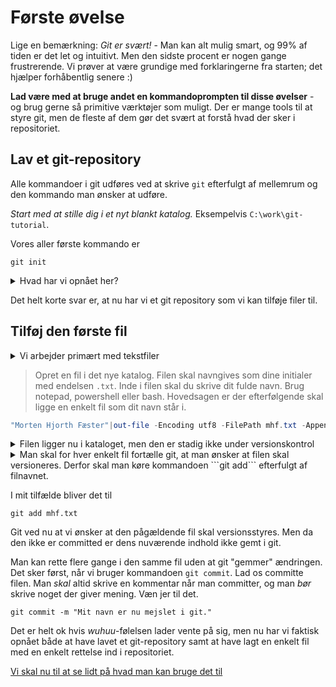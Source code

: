 # Første øvelse
Lige en bemærkning: *Git er svært!* - Man kan alt mulig smart, og 99% af tiden er det let og intuitivt. Men den sidste procent er nogen gange frustrerende. Vi prøver at være grundige med forklaringerne fra starten; det hjælper forhåbentlig senere :)

**Lad være med at bruge andet en kommandoprompten til disse øvelser** - og brug gerne så primitive værktøjer som muligt. Der er mange tools til at styre git, men de fleste af dem gør det svært at forstå hvad der sker i repositoriet. 
 
## Lav et git-repository
Alle kommandoer i git udføres ved at skrive `git` efterfulgt af mellemrum og den kommando man ønsker at udføre. 

*Start med at stille dig i et nyt blankt katalog.* Eksempelvis `C:\work\git-tutorial`. 

Vores aller første kommando er 
```
git init 
```

<details>
<summary>Hvad har vi opnået her?</summary>
  
I sig selv giver kommandoen `git init` ikke ret mange synlige resultater. Hvis du er i posh git (powershell) eller en anden terminal, der forstår git, vil du se at prompten ændrer sig 
```
C:\temp\foo> git init
Initialized empty Git repository in C:/temp/foo/.git/
C:\temp\foo [master]>
```
Det er fordi powershell nu kan se at vi står i et git repository. Ligesom responsen fra `git init` i øvrigt også fortæller os. 

Hvis man viser skjulte filer kan man også se, at der er kommet en ny underfolder - `.git`. Der ligger en mængde filer i denne folder, som hjælper git med at holde styr på resten af repositoriet. *Rør aldrig indholdet af `.git`*
</details>

Det helt korte svar er, at nu har vi et git repository som vi kan tilføje filer til. 

## Tilføj den første fil

<details><summary>Vi arbejder primært med tekstfiler</summary>

 Enhver fil gemmes *enten* som en tekstfil eller som en binær fil. Man kan gemme alle slags filer i et git-repository, men git er ikke særlig smart når det gælder binære filer. Retter man i en tekstfil, så gemmes der ikke ret mange flere data, end en eksakt beskrivelse hvilke linier og tegn der er rettet.

 Hvis man gemmer et billede og retter i det, så ligger billedet to gange inde i `.git`-folderen. Det virker fint, og man kan også spole frem og tilbage i sine versioner, men man kan ikke se hvilke ændringer, der er sket i filen. 

</details>

> Opret en fil i det nye katalog. Filen skal navngives som dine initialer med endelsen `.txt`. Inde i filen skal du skrive dit fulde navn. 
Brug notepad, powershell eller bash. Hovedsagen er der efterfølgende skal ligge en enkelt fil som dit navn står i. 

```powershell
"Morten Hjorth Fæster"|out-file -Encoding utf8 -FilePath mhf.txt -Append
```
<details><summary>Filen ligger nu i kataloget, men den er stadig ikke under versionskontrol</summary>

Bruger man posh-git kan man også se at prompten har ændret sig, så der nu står noget i stil med 
```
C:\workdirs\git-tutorial [master ↑1 +1 ~0 -0 !]>
```
"master" indikerer at vi arbejder direkte i master - som den opmærksomme nok husker vi ikke burde - "↑1" fortæller at vi har en rettelse lokalt, der ikke er synkroniseret med vores standard serverudgave, "+1" betyder at der er en ny fil. 
</details>

<details><summary>
Man skal for hver enkelt fil fortælle git, at man ønsker at filen skal versioneres. Derfor skal man køre kommandoen ```git add``` efterfulgt af filnavnet.  
</summary>
Det kan måske virke lidt besværligt at hver enkelt fil skal tilføjes manuelt, men det giver mening på den måde, at man ikke ønsker at generede filer (kompileret kildekode og lignende) samt backup-filer ligger under versionskontrol. Og man vænner sig hurtigt til det. 
</details>

I mit tilfælde bliver det til 
```
git add mhf.txt
```

Git ved nu at vi ønsker at den pågældende fil skal versionsstyres. Men da den ikke er committed er dens nuværende indhold ikke gemt i git. 

Man kan rette flere gange i den samme fil uden at git "gemmer" ændringen. Det sker først, når vi bruger kommandoen ```git commit```. Lad os committe filen. Man *skal* altid skrive en kommentar når man committer, og man *bør* skrive noget der giver mening. Væn jer til det. 

```
git commit -m "Mit navn er nu mejslet i git."
```

Det er helt ok hvis *wuhuu*-følelsen lader vente på sig, men nu har vi faktisk opnået både at have lavet et git-repository samt at have lagt en enkelt fil med en enkelt rettelse ind i repositoriet. 

[Vi skal nu til at se lidt på hvad man kan bruge det til](lab2.md)



